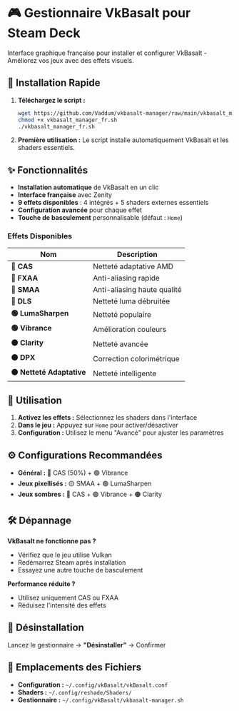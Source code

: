 # 🎮 Gestionnaire VkBasalt pour Steam Deck

Interface graphique française pour installer et configurer VkBasalt - Améliorez vos jeux avec des effets visuels.

## 🚀 Installation Rapide

1. **Téléchargez le script :**
   ```bash
   wget https://github.com/Vaddum/vkbasalt-manager/raw/main/vkbasalt_manager_fr.sh
   chmod +x vkbasalt_manager_fr.sh
   ./vkbasalt_manager_fr.sh
   ```

2. **Première utilisation :** Le script installe automatiquement VkBasalt et les shaders essentiels.

## ✨ Fonctionnalités

- **Installation automatique** de VkBasalt en un clic
- **Interface française** avec Zenity
- **9 effets disponibles** : 4 intégrés + 5 shaders externes essentiels
- **Configuration avancée** pour chaque effet
- **Touche de basculement** personnalisable (défaut : `Home`)

### Effets Disponibles

| Nom | Description |
|-----|-------------|
| **🔵 CAS** | Netteté adaptative AMD |
| **🔵 FXAA** | Anti-aliasing rapide |
| **🔵 SMAA** | Anti-aliasing haute qualité |
| **🔵 DLS** | Netteté luma débruitée |
| **🟢 LumaSharpen** | Netteté populaire |
| **🟢 Vibrance** | Amélioration couleurs |
| **🟠 Clarity** | Netteté avancée |
| **🟠 DPX** | Correction colorimétrique |
| **🟠 Netteté Adaptative** | Netteté intelligente |

## 🎯 Utilisation

1. **Activez les effets :** Sélectionnez les shaders dans l'interface
2. **Dans le jeu :** Appuyez sur `Home` pour activer/désactiver
3. **Configuration :** Utilisez le menu "Avancé" pour ajuster les paramètres

## ⚙️ Configurations Recommandées

- **Général :** 🔵 CAS (50%) + 🟢 Vibrance
- **Jeux pixellisés :** 🟡 SMAA + 🟢 LumaSharpen
- **Jeux sombres :** 🔵 CAS + 🟢 Vibrance + 🟠 Clarity

## 🛠️ Dépannage

**VkBasalt ne fonctionne pas ?**
- Vérifiez que le jeu utilise Vulkan
- Redémarrez Steam après installation
- Essayez une autre touche de basculement

**Performance réduite ?**
- Utilisez uniquement CAS ou FXAA
- Réduisez l'intensité des effets

## 🔄 Désinstallation

Lancez le gestionnaire → **"Désinstaller"** → Confirmer

## 📁 Emplacements des Fichiers

- **Configuration :** `~/.config/vkBasalt/vkBasalt.conf`
- **Shaders :** `~/.config/reshade/Shaders/`
- **Gestionnaire :** `~/.config/vkBasalt/vkbasalt-manager.sh`
